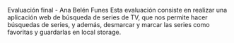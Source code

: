 Evaluación final - Ana Belén Funes
Esta evaluación consiste en realizar una aplicación web de búsqueda de series de TV, que nos permite hacer búsquedas de series, y además, desmarcar y marcar las series como favoritas y guardarlas en local storage.